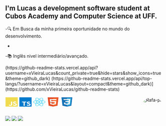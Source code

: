 ## I'm Lucas a development software student at Cubos Academy and Computer Science at UFF.

-🔍 Em Busca da minha primeira oportunidade no mundo do desenvolvimento.

-

-📚 Inglês nivel intermediário/avançado.

<div>
(https://github-readme-stats.vercel.app/api?username=xVieiraLucas&count_private=true&hide=stars&show_icons=true&theme=github_dark)
(https://github-readme-stats.vercel.app/api/top-langs/?username=xVieiraLucas&layout=compact&theme=github_dark)](https://github.com/xVieiraLucas/github-readme-stats)
</div>
  
<div style="display: inline_block"><br>
  <img align="center" alt="Rafa-Js" height="30" width="40" src="https://raw.githubusercontent.com/devicons/devicon/master/icons/javascript/javascript-plain.svg">
  <img align="center" alt="Rafa-Ts" height="30" width="40" src="https://raw.githubusercontent.com/devicons/devicon/master/icons/typescript/typescript-plain.svg">
  <img align="center" alt="Rafa-React" height="30" width="40" src="https://raw.githubusercontent.com/devicons/devicon/master/icons/react/react-original.svg">
  <img align="center" alt="Rafa-HTML" height="30" width="40" src="https://raw.githubusercontent.com/devicons/devicon/master/icons/html5/html5-original.svg">
  <img align="center" alt="Rafa-CSS" height="30" width="40" src="https://raw.githubusercontent.com/devicons/devicon/master/icons/css3/css3-original.svg">
  <img align="right" alt="Rafa-pic" height="150" style="border-radius:50px;" src="https://i.redd.it/aedezi4zp1za1.png">
</div>
  
  ##
 
<div> 
 <a href="https://discord.gg/wagxzStdcR" target="_blank"><img src="https://img.shields.io/badge/Discord-7289DA?style=for-the-badge&logo=discord&logoColor=white" target="_blank"></a> 
  <a href = "mailto:l.c.vieira1998@gmail.com"><img src="https://img.shields.io/badge/-Gmail-%23333?style=for-the-badge&logo=gmail&logoColor=white" target="_blank"></a>
  <a href="https://www.linkedin.com/in/lucas-vieira-239107251/" target="_blank"><img src="https://img.shields.io/badge/-LinkedIn-%230077B5?style=for-the-badge&logo=linkedin&logoColor=white" target="_blank"></a> 
  
</div>

<!-- 
[![Readme Card](https://github-readme-stats.vercel.app/api/pin/?username=xVieiraLucas&repo=desafio-frontend-m03-dds-t11)](https://github.com/xVieiraLucas/desafio-frontend-m03-dds-t11)
[![Readme Card](https://github-readme-stats.vercel.app/api/pin/?username=xVieiraLucas&repo=desafio-frontend-m02-ddst11)](https://github.com/xVieiraLucas/desafio-frontend-m02-ddst11) -->

